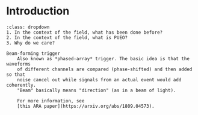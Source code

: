#   Introduction

```{admonition} questions to answer before next meeting
:class: dropdown
1. In the context of the field, what has been done before?
2. In the context of the field, what is PUEO?
3. Why do we care?
```


```{glossary}
Beam-forming trigger
    Also known as *phased-array* trigger. The basic idea is that the waveforms
    of different channels are compared (phase-shifted) and then added so that
    noise cancel out while signals from an actual event would add coherently.
    "Beam" basically means "direction" (as in a beam of light).

    For more information, see 
    [this ARA paper](https://arxiv.org/abs/1809.04573).
```
